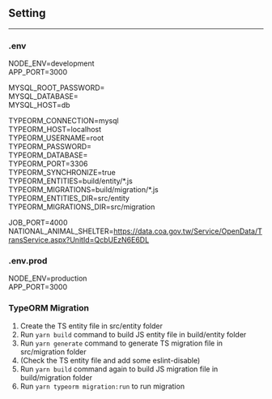 ## Setting

---

### .env

NODE_ENV=development  
APP_PORT=3000

MYSQL_ROOT_PASSWORD=  
MYSQL_DATABASE=  
MYSQL_HOST=db

TYPEORM_CONNECTION=mysql  
TYPEORM_HOST=localhost  
TYPEORM_USERNAME=root  
TYPEORM_PASSWORD=  
TYPEORM_DATABASE=  
TYPEORM_PORT=3306  
TYPEORM_SYNCHRONIZE=true  
TYPEORM_ENTITIES=build/entity/\*.js  
TYPEORM_MIGRATIONS=build/migration/\*.js  
TYPEORM_ENTITIES_DIR=src/entity  
TYPEORM_MIGRATIONS_DIR=src/migration

JOB_PORT=4000
NATIONAL_ANIMAL_SHELTER=https://data.coa.gov.tw/Service/OpenData/TransService.aspx?UnitId=QcbUEzN6E6DL

### .env.prod

NODE_ENV=production  
APP_PORT=3000

### TypeORM Migration

1. Create the TS entity file in src/entity folder
2. Run `yarn build` command to build JS entity file in build/entity folder
3. Run `yarn generate` command to generate TS migration file in src/migration folder
4. (Check the TS entity file and add some eslint-disable)
5. Run `yarn build` command again to build JS migration file in build/migration folder
6. Run `yarn typeorm migration:run` to run migration
